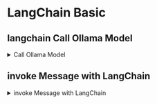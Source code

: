 # LangChain Basic 

## langchain Call Ollama Model

<details>
  <summary> Call Ollama Model </summary>
  
    from langchain_ollama import ChatOllama  
    llm = ChatOllama(
        model="llama3:latest",
        base_url="http://localhost:11434",
        temperature=0.7,
        max_tokens=1000
    )

</details>

## invoke Message with LangChain

  <details>
    <summary> invoke Message with LangChain </summary>
    
      response = llm.invoke("what is capital of Bangladesh?")
      print(response.content)
  </details>
